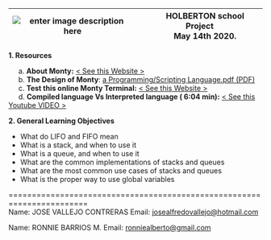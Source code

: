|  ![enter image description here](https://i.ibb.co/FgKXCt9/monty-interpreter-banner.png)|&nbsp;&nbsp;&nbsp;&nbsp;&nbsp;HOLBERTON school Project<br>&nbsp;&nbsp;&nbsp;&nbsp;&nbsp;May 14th 2020.|
|--|--|

**1. Resources**

&nbsp;&nbsp;&nbsp;&nbsp;&nbsp;a. **About Monty:**  [< See this Website >](http://montyscoconut.github.io/about.html)<br>
&nbsp;&nbsp;&nbsp;&nbsp;&nbsp;b. **The Design of Monty**: [a Programming/Scripting Language.pdf (PDF)](http://www.informatik.uni-bremen.de/~hof/Monty/Monty-Watt.pdf)<br>
&nbsp;&nbsp;&nbsp;&nbsp;&nbsp;c. **Test this online Monty Terminal:**   [< See this Website >](http://montyscoconut.github.io/try/?page=index)<br>
&nbsp;&nbsp;&nbsp;&nbsp;&nbsp;d. **Compiled language Vs Interpreted language ( 6:04 min):**  [< See this Youtube VIDEO >](https://www.youtube.com/watch?v=I1f45REi3k4)

**2. General Learning Objectives**

-   What do LIFO and FIFO mean
-   What is a stack, and when to use it
-   What is a queue, and when to use it
-   What are the common implementations of stacks and queues
-   What are the most common use cases of stacks and queues
-   What is the proper way to use global variables

=======================================================================<br>
Name: JOSE VALLEJO CONTRERAS
Email: josealfredovallejo@hotmail.com

Name: RONNIE BARRIOS M.
Email: ronniealberto@gmail.com

